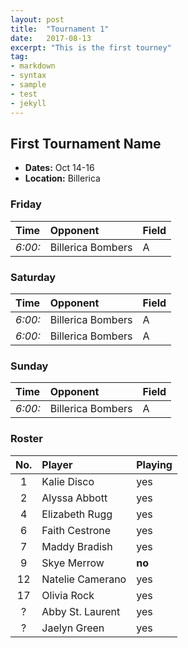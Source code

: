 ```yaml
---
layout: post
title:  "Tournament 1"
date:   2017-08-13
excerpt: "This is the first tourney"
tag:
- markdown
- syntax
- sample
- test
- jekyll
---
```


## First Tournament Name
* **Dates:** Oct 14-16
* **Location:** Billerica

### Friday
|Time|Opponent|Field|
|:---|:---|:---|
|*6:00:*|Billerica Bombers| A|

### Saturday
|Time|Opponent|Field|
|:---|:---|:---|
|*6:00:*|Billerica Bombers| A|
|*6:00:*|Billerica Bombers| A|

### Sunday
|Time|Opponent|Field|
|:---|:---|:---|
|*6:00:*|Billerica Bombers| A|

### Roster
|No.|Player|Playing|
|:---:|:---|:---|
|1|Kalie Disco|yes|
|2|Alyssa Abbott|yes|
|4|Elizabeth Rugg|yes|
|6|Faith Cestrone|yes|
|7|Maddy Bradish|yes|
|9|Skye Merrow|**no**|
|12|Natelie Camerano|yes|
|17|Olivia Rock|yes|
|?|Abby St. Laurent|yes|
|?|Jaelyn Green|yes|

